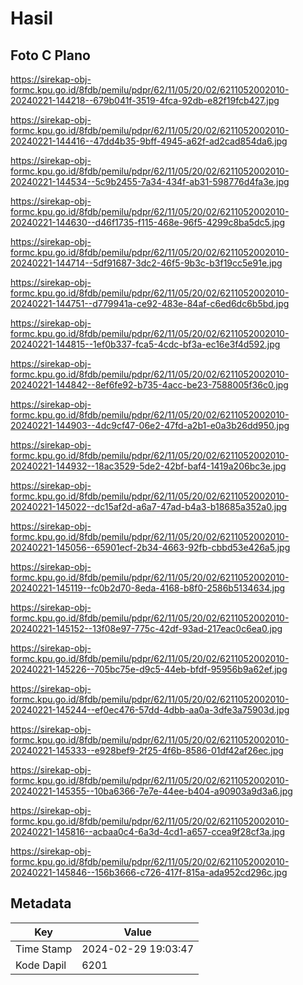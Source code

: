 # Hasil

## Foto C Plano

https://sirekap-obj-formc.kpu.go.id/8fdb/pemilu/pdpr/62/11/05/20/02/6211052002010-20240221-144218--679b041f-3519-4fca-92db-e82f19fcb427.jpg

https://sirekap-obj-formc.kpu.go.id/8fdb/pemilu/pdpr/62/11/05/20/02/6211052002010-20240221-144416--47dd4b35-9bff-4945-a62f-ad2cad854da6.jpg

https://sirekap-obj-formc.kpu.go.id/8fdb/pemilu/pdpr/62/11/05/20/02/6211052002010-20240221-144534--5c9b2455-7a34-434f-ab31-598776d4fa3e.jpg

https://sirekap-obj-formc.kpu.go.id/8fdb/pemilu/pdpr/62/11/05/20/02/6211052002010-20240221-144630--d46f1735-f115-468e-96f5-4299c8ba5dc5.jpg

https://sirekap-obj-formc.kpu.go.id/8fdb/pemilu/pdpr/62/11/05/20/02/6211052002010-20240221-144714--5df91687-3dc2-46f5-9b3c-b3f19cc5e91e.jpg

https://sirekap-obj-formc.kpu.go.id/8fdb/pemilu/pdpr/62/11/05/20/02/6211052002010-20240221-144751--d779941a-ce92-483e-84af-c6ed6dc6b5bd.jpg

https://sirekap-obj-formc.kpu.go.id/8fdb/pemilu/pdpr/62/11/05/20/02/6211052002010-20240221-144815--1ef0b337-fca5-4cdc-bf3a-ec16e3f4d592.jpg

https://sirekap-obj-formc.kpu.go.id/8fdb/pemilu/pdpr/62/11/05/20/02/6211052002010-20240221-144842--8ef6fe92-b735-4acc-be23-7588005f36c0.jpg

https://sirekap-obj-formc.kpu.go.id/8fdb/pemilu/pdpr/62/11/05/20/02/6211052002010-20240221-144903--4dc9cf47-06e2-47fd-a2b1-e0a3b26dd950.jpg

https://sirekap-obj-formc.kpu.go.id/8fdb/pemilu/pdpr/62/11/05/20/02/6211052002010-20240221-144932--18ac3529-5de2-42bf-baf4-1419a206bc3e.jpg

https://sirekap-obj-formc.kpu.go.id/8fdb/pemilu/pdpr/62/11/05/20/02/6211052002010-20240221-145022--dc15af2d-a6a7-47ad-b4a3-b18685a352a0.jpg

https://sirekap-obj-formc.kpu.go.id/8fdb/pemilu/pdpr/62/11/05/20/02/6211052002010-20240221-145056--65901ecf-2b34-4663-92fb-cbbd53e426a5.jpg

https://sirekap-obj-formc.kpu.go.id/8fdb/pemilu/pdpr/62/11/05/20/02/6211052002010-20240221-145119--fc0b2d70-8eda-4168-b8f0-2586b5134634.jpg

https://sirekap-obj-formc.kpu.go.id/8fdb/pemilu/pdpr/62/11/05/20/02/6211052002010-20240221-145152--13f08e97-775c-42df-93ad-217eac0c6ea0.jpg

https://sirekap-obj-formc.kpu.go.id/8fdb/pemilu/pdpr/62/11/05/20/02/6211052002010-20240221-145226--705bc75e-d9c5-44eb-bfdf-95956b9a62ef.jpg

https://sirekap-obj-formc.kpu.go.id/8fdb/pemilu/pdpr/62/11/05/20/02/6211052002010-20240221-145244--ef0ec476-57dd-4dbb-aa0a-3dfe3a75903d.jpg

https://sirekap-obj-formc.kpu.go.id/8fdb/pemilu/pdpr/62/11/05/20/02/6211052002010-20240221-145333--e928bef9-2f25-4f6b-8586-01df42af26ec.jpg

https://sirekap-obj-formc.kpu.go.id/8fdb/pemilu/pdpr/62/11/05/20/02/6211052002010-20240221-145355--10ba6366-7e7e-44ee-b404-a90903a9d3a6.jpg

https://sirekap-obj-formc.kpu.go.id/8fdb/pemilu/pdpr/62/11/05/20/02/6211052002010-20240221-145816--acbaa0c4-6a3d-4cd1-a657-ccea9f28cf3a.jpg

https://sirekap-obj-formc.kpu.go.id/8fdb/pemilu/pdpr/62/11/05/20/02/6211052002010-20240221-145846--156b3666-c726-417f-815a-ada952cd296c.jpg


## Metadata

| Key        | Value               |
| ---------- | ------------------- |
| Time Stamp | 2024-02-29 19:03:47 |
| Kode Dapil | 6201                |




